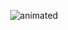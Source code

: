 

<!--
**snndmnsz/snndmnsz** is a ✨ _special_ ✨ repository because its `README.md` (this file) appears on your GitHub profile.
### Hello there 👋
Here are some ideas to get you started:

- 🔭 I’m currently working on ...
- 🌱 I’m currently learning ...
- 👯 I’m looking to collaborate on ...
- 🤔 I’m looking for help with ...
- 💬 Ask me about ...
- 📫 How to reach me: ...
- 😄 Pronouns: ...
- ⚡ Fun fact: ...
-->

<p align="center">
  <img src="https://user-images.githubusercontent.com/42818330/112558084-ffdf1c00-8dde-11eb-8ada-62e6b5438df1.gif" alt="animated" />
</p>

